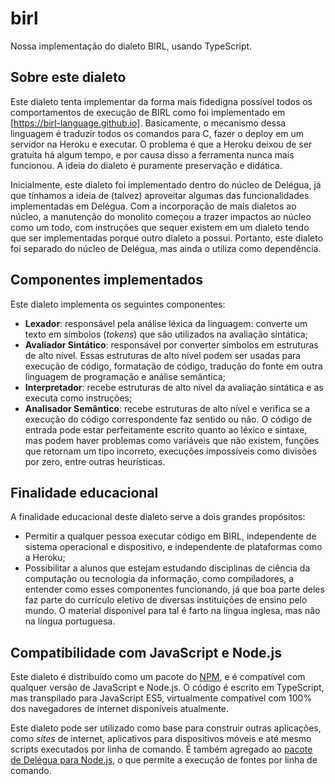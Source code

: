 # birl

Nossa implementação do dialeto BIRL, usando TypeScript. 

## Sobre este dialeto

Este dialeto tenta implementar da forma mais fidedigna possível todos os comportamentos de execução de BIRL como foi implementado em [https://birl-language.github.io]. Basicamente, o mecanismo dessa linguagem é traduzir todos os comandos para C, fazer o deploy em um servidor na Heroku e executar. O problema é que a Heroku deixou de ser gratuita há algum tempo, e por causa disso a ferramenta nunca mais funcionou. A ideia do dialeto é puramente preservação e didática.

Inicialmente, este dialeto foi implementado dentro do núcleo de Delégua, já que tínhamos a ideia de (talvez) aproveitar algumas das funcionalidades implementadas em Delégua. Com a incorporação de mais dialetos ao núcleo, a manutenção do monolito começou a trazer impactos ao núcleo como um todo, com instruções que sequer existem em um dialeto tendo que ser implementadas porque outro dialeto a possui. Portanto, este dialeto foi separado do núcleo de Delégua, mas ainda o utiliza como dependência. 

## Componentes implementados

Este dialeto implementa os seguintes componentes:

- **Lexador**: responsável pela análise léxica da linguagem: converte um texto em símbolos (_tokens_) que são utilizados na avaliação sintática;
- **Avaliador Sintático**: responsável por converter símbolos em estruturas de alto nível. Essas estruturas de alto nível podem ser usadas para execução de código, formatação de código, tradução do fonte em outra linguagem de programação e análise semântica;
- **Interpretador**: recebe estruturas de alto nível da avaliação sintática e as executa como instruções;
- **Analisador Semântico**: recebe estruturas de alto nível e verifica se a execução do código correspondente faz sentido ou não. O código de entrada pode estar perfeitamente escrito quanto ao léxico e sintaxe, mas podem haver problemas como variáveis que não existem, funções que retornam um tipo incorreto, execuções impossíveis como divisões por zero, entre outras heurísticas.

## Finalidade educacional

A finalidade educacional deste dialeto serve a dois grandes propósitos:

- Permitir a qualquer pessoa executar código em BIRL, independente de sistema operacional e dispositivo, e independente de plataformas como a Heroku;
- Possibilitar a alunos que estejam estudando disciplinas de ciência da computação ou tecnologia da informação, como compiladores, a entender como esses componentes funcionando, já que boa parte deles faz parte do currículo eletivo de diversas instituições de ensino pelo mundo. O material disponível para tal é farto na língua inglesa, mas não na língua portuguesa.

## Compatibilidade com JavaScript e Node.js

Este dialeto é distribuído como um pacote do [NPM](https://npmjs.com), e é compatível com qualquer versão de JavaScript e Node.js. O código é escrito em TypeScript, mas transpilado para JavaScript ES5, virtualmente compatível com 100% dos navegadores de internet disponíveis atualmente.

Este dialeto pode ser utilizado como base para construir outras aplicações, como _sites_ de internet, aplicativos para dispositivos móveis e até mesmo scripts executados por linha de comando. É também agregado ao [pacote de Delégua para Node.js](https://github.com/DesignLiquido/delegua-node), o que permite a execução de fontes por linha de comando.